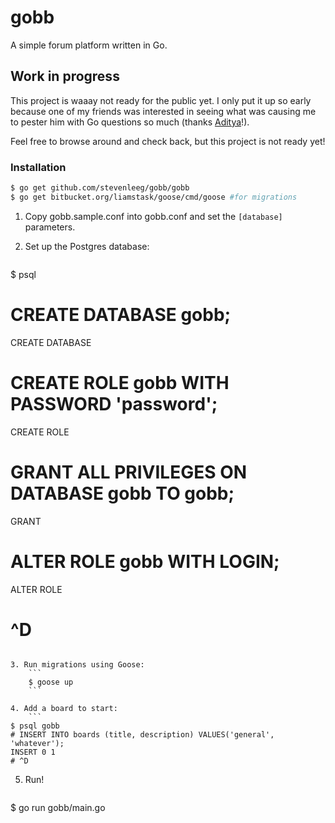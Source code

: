 # gobb
A simple forum platform written in Go. 

## Work in progress
This project is waaay not ready for the public yet. I only put it up so early because one of my friends was interested in seeing what was causing me to pester him with Go questions so much (thanks [Aditya](http://github.com/chimeracoder)!).

Feel free to browse around and check back, but this project is not ready yet!


### Installation

````sh
$ go get github.com/stevenleeg/gobb/gobb
$ go get bitbucket.org/liamstask/goose/cmd/goose #for migrations
````

1. Copy gobb.sample.conf into gobb.conf and set the `[database]` parameters.

2. Set up the Postgres database:
	```
$ psql
# CREATE DATABASE gobb;
CREATE DATABASE
# CREATE ROLE gobb WITH PASSWORD 'password';
CREATE ROLE
# GRANT ALL PRIVILEGES ON DATABASE gobb TO gobb;
GRANT
# ALTER ROLE gobb WITH LOGIN;
ALTER ROLE
# ^D
```

3. Run migrations using Goose:
	```
	$ goose up
	```

4. Add a board to start:
	```
$ psql gobb
# INSERT INTO boards (title, description) VALUES('general', 'whatever');
INSERT 0 1
# ^D
```

5. Run!
	```
$ go run gobb/main.go
```